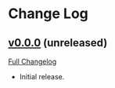 # Change Log

## [v0.0.0](https://github.com/PacoteJS/pacote/tree/@pacote/option/0.0.0) (unreleased)

[Full Changelog](https://github.com/PacoteJS/pacote/compare/@pacote/option@0.0.0...@pacote/option@0.0.0)

- Initial release.
